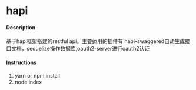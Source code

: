 # hapi

#### Description
基于hapi框架搭建的restful api。主要运用的插件有 hapi-swaggered自动生成接口文档，sequelize操作数据库,oauth2-server进行oauth2认证

#### Instructions

1.  yarn or npm install
2.  node index